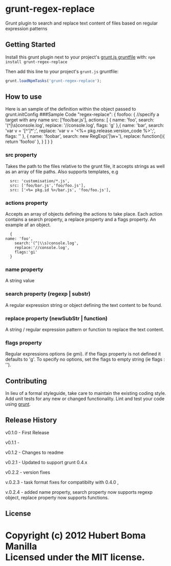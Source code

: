 # grunt-regex-replace

Grunt plugin to search and replace text content of files based on regular expression patterns

## Getting Started
Install this grunt plugin next to your project's [grunt.js gruntfile][getting_started] with: `npm install grunt-regex-replace`

Then add this line to your project's `grunt.js` gruntfile:

```javascript
grunt.loadNpmTasks('grunt-regex-replace');
```

[grunt]: http://gruntjs.com/
[getting_started]: https://github.com/gruntjs/grunt/blob/master/docs/getting_started.md

## How to use
Here is an sample of the definition within the object passed to grunt.initConfig 
###Sample Code
    "regex-replace": {
        foofoo: { //specify a target with any name
            src: ['foo/bar.js'],
            actions: [
                {
		    name: 'foo',
                    search: '(^|\\s)console.log',
                    replace: '//console.log',
                    flags: 'g'
                },{
		    name: 'bar',
                    search: 'var v = \'[^\']*\';',
                    replace: 'var v = \'<%= pkg.release.version_code %>\';',
                    flags: ''
                },
		{
		    name: 'foobar',
		    search: new RegExp('|\\w+'),
		    replace: function(){
			return 'foofoo'
		    },
		}
            ]
        }
    }

### src property
Takes the path to the files relative to the grunt file, it accepts strings as well as an array of file paths.
Also supports templates, e.g
      
      src: 'customisation/*.js',
      src: ['foo/bar.js','foo/foo.js'],
      src: ['<%= pkg.id %>/bar.js', 'foo/foo.js'],
### actions property
Accepts an array of objects defining the actions to take place. Each action contains a search property, a replace property and 
a flags property. An example af an object.
      
      {
	name: 'foo',
        search:'(^|\\s)console.log',
        replace:'//console.log',
        flags:'gi'
      }
### name property
A string value 

### search property (regexp | substr)
A regular expression string or object defining the text content to be found.

### replace property (newSubStr | function)
A string / regular expression pattern or function to replace the text content.

### flags property
Regular expressions options (ie gmi). if the flags property is not defined it defaults to 'g'. To specify no options, set the
flags to empty string (ie flags : '').

## Contributing
In lieu of a formal styleguide, take care to maintain the existing coding style. Add unit tests for any new or changed functionality. Lint and test your code using [grunt][grunt].

## Release History
v0.1.0 - First Release

v0.1.1 - 

v0.1.2 - Changes to readme

v0.2.1 - Updated to support grunt 0.4.x

v0.2.2 - version fixes

v.0.2.3 - task format fixes for compatibilty with 0.4.0 ,

v.0.2.4 - added name property, search property now supports regexp object, replace property now supports functions.    

## License
Copyright (c) 2012 Hubert Boma Manilla  
Licensed under the MIT license.
=======

